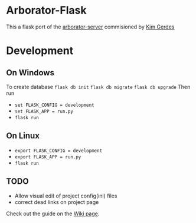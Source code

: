 # Arborator-Flask
This a flask port of the [arborator-server](https://github.com/Arborator/arborator-server) commisioned by [Kim Gerdes](https://github.com/kimgerdes)

# Development
## On Windows
To create database
`flask db init`
`flask db migrate`
`flask db upgrade`
Then run
* `set FLASK_CONFIG = development`
* `set FLASK_APP = run.py`
* `flask run`

## On Linux
* `export FLASK_CONFIG = development`
* `export FLASK_APP = run.py`
* `flask run`


## TODO
* Allow visual edit of project config(ini) files
* correct dead links on project page


Check out the guide on the [Wiki page](https://github.com/Arborator/arborator-server/wiki).
